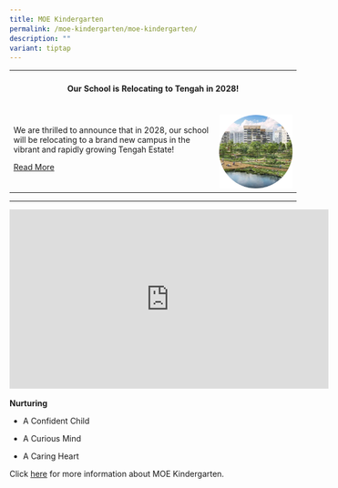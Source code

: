 ```yaml
---
title: MOE Kindergarten
permalink: /moe-kindergarten/moe-kindergarten/
description: ""
variant: tiptap
---
```

<table style="minWidth: 50px">
<colgroup>
<col>
<col>
</colgroup>
<tbody>
<tr>
<th rowspan="1" colspan="2">
<h4><strong>Our School is Relocating to Tengah in 2028!</strong></h4>
</th>
</tr>
<tr>
<td rowspan="1" colspan="1">
<p>We are thrilled to announce that in 2028, our school will be relocating
to a brand new campus in the vibrant and rapidly growing Tengah Estate!</p>
<p></p>
<p><a href="https://www.kranjipri.moe.edu.sg/News-and-Events/" rel="noopener noreferrer nofollow" target="_blank">Read More</a>
</p>
</td>
<td rowspan="1" colspan="1">
<p></p>
<div class="isomer-image-wrapper">
<img style="width: 100%;" height="auto" width="100%" alt="" src="/images/Tengah.png">
</div>
</td>
</tr>
</tbody>
</table>
<hr>
<p></p>
<div class="iframe-wrapper">
<iframe height="315" width="560" allowfullscreen="true" frameborder="0" src="https://www.youtube.com/embed/PgvZx-XBx1A"></iframe>
</div>
<p><strong>Nurturing</strong>
</p>
<ul data-tight="true" class="tight">
<li>
<p>A Confident Child</p>
</li>
<li>
<p>A Curious Mind</p>
</li>
<li>
<p>A Caring Heart</p>
</li>
</ul>
<p>Click&nbsp;<a href="https://www.moe.gov.sg/preschool/moe-kindergarten" rel="noopener noreferrer nofollow" target="_blank">here</a>&nbsp;for
more information about MOE Kindergarten.</p>